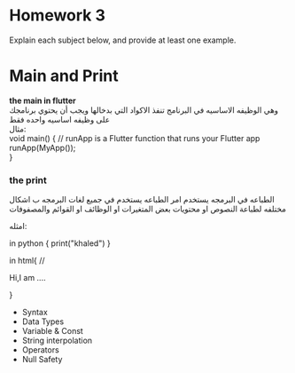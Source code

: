 # Homework 3

Explain each subject below, and provide at least one example.

# Main and Print

**the main in flutter**
<br/>
وهي الوظيفه الاساسيه في البرنامج تنفذ الاكواد التي بدخالها ويجب أن يحتوي برنامجك على وظيفه اساسيه واحده فقط
<br/>
مثال:
<br/>
 void main() {
 // runApp is a Flutter function that runs your Flutter app
  runApp(MyApp());  
}

### the print 
الطباعه في البرمجه يستخدم امر الطباعه يستخدم في جميع لغات البرمجه ب اشكال مختلفه لطباعة النصوص او محتويات بعض المتغيرات او الوظائف او القوائم والمصفوفات

امثله:

in python 
{
    print("khaled")
}


in html{
    //<p>Hi,I am ....<p>
}
* Syntax
* Data Types 
* Variable  & Const 
* String interpolation 
* Operators 
* Null Safety
